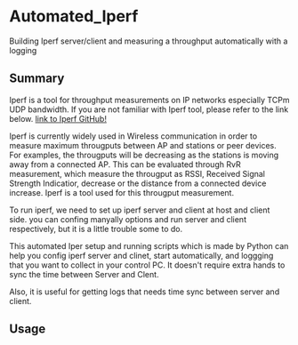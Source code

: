 # Automated_Iperf
Building Iperf server/client and measuring a throughput automatically with a logging

## Summary
Iperf is a tool for throughput measurements on IP networks especially TCPm UDP bandwidth. If you are not familiar with Iperf tool, please refer to the link below.
[link to Iperf GitHub!](https://github.com/esnet/iperf)

Iperf is currently widely used in Wireless communication in order to measure maximum througputs between AP and stations or peer devices. For examples, the througputs will be decreasing as the stations is moving away from a connected AP. This can be evaluated through RvR measurement, which measure the througput as RSSI, Received Signal Strength Indicatior, decrease or the distance from a connected device increase. Iperf is a tool used for this througput measurement.

To run iperf, we need to set up iperf server and client at host and client side.
you can confing manyally options and run server and client respectively, but it is a little trouble some to do.

This automated Iper setup and running scripts which is made by Python can help you config iperf server and clinet, start automatically, and loggging that you want to collect in your control PC. 
It doesn't require extra hands to sync the time between Server and Clent. 

Also, it is useful for getting logs that needs time sync between server and client. 


## Usage
